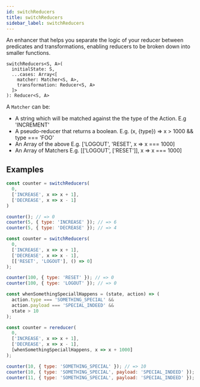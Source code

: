 ```yaml
---
id: switchReducers
title: switchReducers
sidebar_label: switchReducers
---
```


An enhancer that helps you separate the logic of your reducer between
predicates and transformations, enabling reducers to be broken down into
smaller functions.

```
switchReducers<S, A>(
  initialState: S,
  ...cases: Array<[
    matcher: Matcher<S, A>,
    transformation: Reducer<S, A>
  ]>
): Reducer<S, A>
```

A `Matcher` can be:
 - A string which will be matched against the the type of the Action. E.g 'INCREMENT'
 - A pseudo-reducer that returns a boolean. E.g. (x, {type}) => x > 1000 && type === 'FOO'
 - An Array of the above E.g. ['LOGOUT', 'RESET', x => x === 1000]
 - An Array of Matchers E.g. [['LOGOUT', ['RESET']], x => x === 1000]

## Examples

```js
const counter = switchReducers(
  0,
  ['INCREASE', x => x + 1],
  ['DECREASE', x => x - 1]
)

counter(); // => 0
counter(5, { type: 'INCREASE' }); // => 6
counter(5, { type: 'DECREASE' }); // => 4
```

```js
const counter = switchReducers(
  0,
  ['INCREASE', x => x + 1],
  ['DECREASE', x => x - 1],
  [['RESET', 'LOGOUT'], () => 0]
);

counter(100, { type: 'RESET' }); // => 0
counter(100, { type: 'LOGOUT' }); // => 0
```

```js
const whenSomethingSpeciallHappens = (state, action) => (
  action.type === 'SOMETHING_SPECIAL' &&
  action.payload === 'SPECIAL_INDEED' &&
  state > 10
);

const counter = rereducer(
  0,
  ['INCREASE', x => x + 1],
  ['DECREASE', x => x - 1],
  [whenSomethingSpeciallHappens, x => x + 1000]
);

counter(10, { type: 'SOMETHING_SPECIAL' }); // => 10
counter(10, { type: 'SOMETHING_SPECIAL', payload: 'SPECIAL_INDEED' }); // => 10
counter(11, { type: 'SOMETHING_SPECIAL', payload: 'SPECIAL_INDEED' }); // => 1011
```
